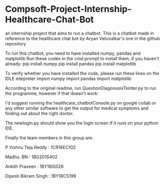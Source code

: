 # Compsoft-Project-Internship-Healthcare-Chat-Bot
an internship project that aims to run a chatbot.
This is a chatbot made in reference to the healthcare chat bot by Aryan Vetuvalkar's one in the github repository

To run this chatbot, you need to have installed numpy, pandas and matplotlib
Run these codes in the cmd prompt to install them, if you haven't already:
pip install numpy
pip install pandas
pip install matplotlib

To verify whether you have installed the code, please run these lines on the IDLE intepreter
import numpy
import pandas
import matplotlib

According to the original readme, run QuestionDiagonosisTkinter.py to run the programme, however if that doesn't work:

I'd suggest running the healthcare_chatbotConsole.py on google collab or any other similar software to get the output for medical symptoms and finding out about the right doctor.

The newlogin.py should show you the login screen if it runs on your python IDE.

Finally the team members in this group are:

P Vishnu Teja Reddy : 1CR16EC102

Madhu. BN : 1BG201S402

Ankith Praveen : 1BY18IS026

Dipesh Bikram Singh : 1BY18CS199
